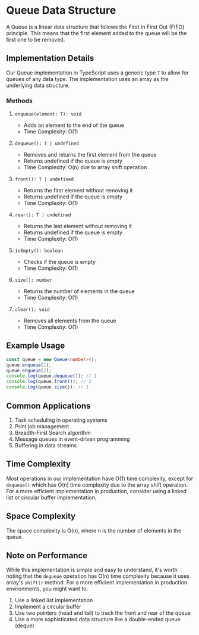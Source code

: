 # Queue Data Structure

A Queue is a linear data structure that follows the First In First Out (FIFO) principle. This means that the first element added to the queue will be the first one to be removed.

## Implementation Details

Our Queue implementation in TypeScript uses a generic type `T` to allow for queues of any data type. The implementation uses an array as the underlying data structure.

### Methods

1. `enqueue(element: T): void`
   - Adds an element to the end of the queue
   - Time Complexity: O(1)

2. `dequeue(): T | undefined`
   - Removes and returns the first element from the queue
   - Returns undefined if the queue is empty
   - Time Complexity: O(n) due to array shift operation

3. `front(): T | undefined`
   - Returns the first element without removing it
   - Returns undefined if the queue is empty
   - Time Complexity: O(1)

4. `rear(): T | undefined`
   - Returns the last element without removing it
   - Returns undefined if the queue is empty
   - Time Complexity: O(1)

5. `isEmpty(): boolean`
   - Checks if the queue is empty
   - Time Complexity: O(1)

6. `size(): number`
   - Returns the number of elements in the queue
   - Time Complexity: O(1)

7. `clear(): void`
   - Removes all elements from the queue
   - Time Complexity: O(1)

## Example Usage

```typescript
const queue = new Queue<number>();
queue.enqueue(1);
queue.enqueue(2);
console.log(queue.dequeue()); // 1
console.log(queue.front()); // 2
console.log(queue.size()); // 1
```

## Common Applications

1. Task scheduling in operating systems
2. Print job management
3. Breadth-First Search algorithm
4. Message queues in event-driven programming
5. Buffering in data streams

## Time Complexity

Most operations in our implementation have O(1) time complexity, except for `dequeue()` which has O(n) time complexity due to the array shift operation. For a more efficient implementation in production, consider using a linked list or circular buffer implementation.

## Space Complexity

The space complexity is O(n), where n is the number of elements in the queue.

## Note on Performance

While this implementation is simple and easy to understand, it's worth noting that the `dequeue` operation has O(n) time complexity because it uses array's `shift()` method. For a more efficient implementation in production environments, you might want to:

1. Use a linked list implementation
2. Implement a circular buffer
3. Use two pointers (head and tail) to track the front and rear of the queue
4. Use a more sophisticated data structure like a double-ended queue (deque) 